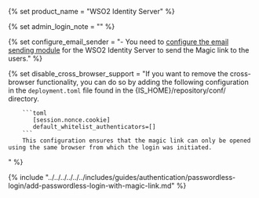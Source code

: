 {% set product_name = "WSO2 Identity Server" %}

{% set admin_login_note = "" %}

{% set configure_email_sender = "- You need to [configure the email sending module](../../../../deploy/configure/email-sending-module) for the WSO2 Identity Server to send the Magic link to the users." %}

{% set disable_cross_browser_support = "If you want to remove the cross-browser functionality, you can do so by adding the following configuration in the `deployment.toml` file found in the {IS_HOME}/repository/conf/ directory.

        ```toml
           [session.nonce.cookie]
           default_whitelist_authenticators=[] 
        ```
        This configuration ensures that the magic link can only be opened using the same browser from which the login was initiated.
" %}

{% include "../../../../../../includes/guides/authentication/passwordless-login/add-passwordless-login-with-magic-link.md" %}


